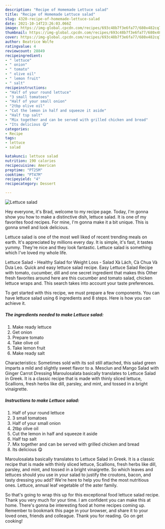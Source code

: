 ```yaml
---
description: "Recipe of Homemade Lettuce salad"
title: "Recipe of Homemade Lettuce salad"
slug: 4320-recipe-of-homemade-lettuce-salad
date: 2021-10-14T23:26:03.066Z
image: https://img-global.cpcdn.com/recipes/693c48b7f3e6fa77/680x482cq70/lettuce-salad-recipe-main-photo.jpg
thumbnail: https://img-global.cpcdn.com/recipes/693c48b7f3e6fa77/680x482cq70/lettuce-salad-recipe-main-photo.jpg
cover: https://img-global.cpcdn.com/recipes/693c48b7f3e6fa77/680x482cq70/lettuce-salad-recipe-main-photo.jpg
author: Beatrice Wolfe
ratingvalue: 4
reviewcount: 28849
recipeingredient:
- " lettuce"
- " onion"
- " tomato"
- " olive oil"
- " lemon fruit"
- " salt"
recipeinstructions:
- "Half of your round lettuce"
- "3 small tomatoes"
- "Half of your small onion"
- "2tbp olive oil"
- "Cut the lemon in half and squeeze it aside"
- "Half tsp salt"
- "Mix together and can be served with grilled chicken and bread"
- "Its delicious 😋"
categories:
- Recipe
tags:
- lettuce
- salad

katakunci: lettuce salad 
nutrition: 190 calories
recipecuisine: American
preptime: "PT25M"
cooktime: "PT47M"
recipeyield: "4"
recipecategory: Dessert

---
```



![Lettuce salad](https://img-global.cpcdn.com/recipes/693c48b7f3e6fa77/680x482cq70/lettuce-salad-recipe-main-photo.jpg)

Hey everyone, it's Brad, welcome to my recipe page. Today, I'm gonna show you how to make a distinctive dish, lettuce salad. It is one of my favorites food recipes. For mine, I'm gonna make it a bit unique. This is gonna smell and look delicious.

Lettuce salad is one of the most well liked of recent trending meals on earth. It's appreciated by millions every day. It is simple, it's fast, it tastes yummy. They're nice and they look fantastic. Lettuce salad is something which I've loved my whole life.

Lettuce Salad - Healthy Salad for Weight Loss - Salad Xà Lách, Cà Chua Và Dưa Leo. Quick and easy lettuce salad recipe. Easy Lettuce Salad Recipe with tomato, cucumber, dill and one secret ingredient that makes this Other fresh favorites around here are this cucumber and tomato salad, chicken lettuce wraps and. This search takes into account your taste preferences.


To get started with this recipe, we must prepare a few components. You can have lettuce salad using 6 ingredients and 8 steps. Here is how you can achieve it.

<!--inarticleads1-->

##### The ingredients needed to make Lettuce salad:

1. Make ready  lettuce
1. Get  onion
1. Prepare  tomato
1. Take  olive oil
1. Take  lemon fruit
1. Make ready  salt


Characteristics: Sometimes sold with its soil still attached, this salad green imparts a mild and slightly sweet flavor to a. Mesclun and Mango Salad with Ginger Carrot Dressing Maroulosalata basically translates to Lettuce Salad in Greek. It is a classic recipe that is made with thinly sliced lettuce, Scallions, fresh herbs like dill, parsley, and mint, and tossed in a bright vinaigrette. 

<!--inarticleads2-->

##### Instructions to make Lettuce salad:

1. Half of your round lettuce
1. 3 small tomatoes
1. Half of your small onion
1. 2tbp olive oil
1. Cut the lemon in half and squeeze it aside
1. Half tsp salt
1. Mix together and can be served with grilled chicken and bread
1. Its delicious 😋


Maroulosalata basically translates to Lettuce Salad in Greek. It is a classic recipe that is made with thinly sliced lettuce, Scallions, fresh herbs like dill, parsley, and mint, and tossed in a bright vinaigrette. So which leaves and lettuces should you use in your salad to justify the croutons, bacon, and tasty dressing you add? We&#39;re here to help you find the most nutritious ones. Lettuce, annual leaf vegetable of the aster family. 

So that's going to wrap this up for this exceptional food lettuce salad recipe. Thank you very much for your time. I am confident you can make this at home. There's gonna be interesting food at home recipes coming up. Remember to bookmark this page in your browser, and share it to your loved ones, friends and colleague. Thank you for reading. Go on get cooking!
